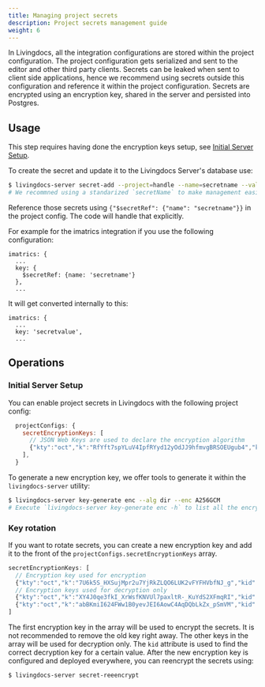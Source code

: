 ```yaml
---
title: Managing project secrets
description: Project secrets management guide
weight: 6
---
```


In Livingdocs, all the integration configurations are stored within the project configuration. The project configuration gets serialized and sent to the editor and other third party clients. Secrets can be leaked when sent to client side applications, hence we recommend using secrets outside this configuration and reference it within the project configuration. Secrets are encrypted using an encryption key, shared in the server and persisted into Postgres.

## Usage

This step requires having done the encryption keys setup, see [Initial Server Setup](#initial-server-setup).

To create the secret and update it to the Livingdocs Server's database use:
```bash
$ livingdocs-server secret-add --project=handle --name=secretname --value=secretvalue -y
# We recommned using a standarized `secretName` to make management easier during operations, e.g. `secret-YYYY-MM`
```

Reference those secrets using `{"$secretRef": {"name": "secretname"}}` in the project config. The code will handle that explicitly.

For example for the imatrics integration if you use the following configuration:
```
imatrics: {
  ...
  key: {
    $secretRef: {name: 'secretname'}
  },
  ...
```
It will get converted internally to this:
```
imatrics: {
  ...
  key: 'secretvalue',
  ...
```

## Operations

### Initial Server Setup

You can enable project secrets in Livingdocs with the following project config:

```js
  projectConfigs: {
    secretEncryptionKeys: [
      // JSON Web Keys are used to declare the encryption algorithm
      {"kty":"oct","k":"RfYft7spYLuV4IpfRYyd12yOdJJ9hfmvgBRSOEUgub4","kid":"211011-L6KA","alg":"A256GCMKW","enc":"A256GCM","use":"enc"}
    ],
  }
```

To generate a new encryption key, we offer tools to generate it within the `livingdocs-server` utility:
```bash
$ livingdocs-server key-generate enc --alg dir --enc A256GCM
# Execute `livingdocs-server key-generate enc -h` to list all the encryption options
```

### Key rotation

If you want to rotate secrets, you can create a new encryption key and add it to the front of the `projectConfigs.secretEncryptionKeys` array.

```js
secretEncryptionKeys: [
  // Encryption key used for encryption
  {"kty":"oct","k":"7U6k5S_HXSujMpr2u7YjRkZLQO6LUK2vFYFHVbfNJ_g","kid":"220824-xmBI","alg":"dir","enc":"A256GCM","use":"enc"},
  // Encryption keys used for decryption only
  {"kty":"oct","k":"XY4J0qe3fkI_XrWsfKNVUl7paxltR-_KuYdS2XFmqRI","kid":"220824-DDS1","alg":"dir","enc":"A256GCM","use":"enc"},
  {"kty":"oct","k":"abBKmiI624FWw1B0yevJEI6AowC4AqDQbLkZx_pSmVM","kid":"220824-aiiA","alg":"dir","enc":"A256GCM","use":"enc"}
]
```

The first encryption key in the array will be used to encrypt the secrets. It is not recommended to remove the old key right away.
The other keys in the array will be used for decryption only. 
The `kid` attribute is used to find the correct decryption key for a certain value.
After the new encryption key is configured and deployed everywhere, you can reencrypt the secrets using:

```bash
$ livingdocs-server secret-reeencrypt
```
